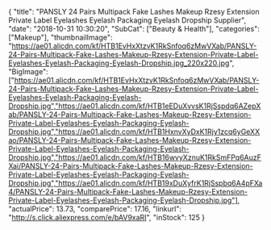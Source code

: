 {
	"title": "PANSLY 24 Pairs Multipack Fake Lashes Makeup Rzesy Extension Private Label Eyelashes Eyelash Packaging Eyelash Dropship Supplier",
	"date": "2018-10-31 10:30:20",
	"SubCat": ["Beauty & Health"],
	"categories": ["Makeup"],
	"thumbnailImage": "https://ae01.alicdn.com/kf/HTB1EvHxXtzvK1RkSnfoq6zMwVXab/PANSLY-24-Pairs-Multipack-Fake-Lashes-Makeup-Rzesy-Extension-Private-Label-Eyelashes-Eyelash-Packaging-Eyelash-Dropship.jpg_220x220.jpg",
	"BigImage": ["https://ae01.alicdn.com/kf/HTB1EvHxXtzvK1RkSnfoq6zMwVXab/PANSLY-24-Pairs-Multipack-Fake-Lashes-Makeup-Rzesy-Extension-Private-Label-Eyelashes-Eyelash-Packaging-Eyelash-Dropship.jpg","https://ae01.alicdn.com/kf/HTB1eEDuXvvsK1RjSspdq6AZepXab/PANSLY-24-Pairs-Multipack-Fake-Lashes-Makeup-Rzesy-Extension-Private-Label-Eyelashes-Eyelash-Packaging-Eyelash-Dropship.jpg","https://ae01.alicdn.com/kf/HTB1HxnvXyDxK1Rjy1zcq6yGeXXao/PANSLY-24-Pairs-Multipack-Fake-Lashes-Makeup-Rzesy-Extension-Private-Label-Eyelashes-Eyelash-Packaging-Eyelash-Dropship.jpg","https://ae01.alicdn.com/kf/HTB16wvyXznuK1RkSmFPq6AuzFXai/PANSLY-24-Pairs-Multipack-Fake-Lashes-Makeup-Rzesy-Extension-Private-Label-Eyelashes-Eyelash-Packaging-Eyelash-Dropship.jpg","https://ae01.alicdn.com/kf/HTB19xDuXyfrK1RjSspbq6A4pFXa4/PANSLY-24-Pairs-Multipack-Fake-Lashes-Makeup-Rzesy-Extension-Private-Label-Eyelashes-Eyelash-Packaging-Eyelash-Dropship.jpg"],
	"actualPrice": 13.73,
	"comparePrice": 17.16,
	"linkurl": "http://s.click.aliexpress.com/e/bAV9xaRI",
	"inStock": 125
}
